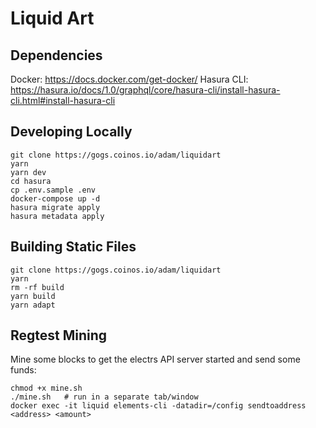 # Liquid Art

## Dependencies

Docker: https://docs.docker.com/get-docker/
Hasura CLI: https://hasura.io/docs/1.0/graphql/core/hasura-cli/install-hasura-cli.html#install-hasura-cli

## Developing Locally

    git clone https://gogs.coinos.io/adam/liquidart
    yarn
    yarn dev
    cd hasura
    cp .env.sample .env
    docker-compose up -d
    hasura migrate apply
    hasura metadata apply

## Building Static Files

    git clone https://gogs.coinos.io/adam/liquidart
    yarn 
    rm -rf build
    yarn build
    yarn adapt

## Regtest Mining

Mine some blocks to get the electrs API server started and send some funds:

    chmod +x mine.sh
    ./mine.sh   # run in a separate tab/window
    docker exec -it liquid elements-cli -datadir=/config sendtoaddress <address> <amount>
